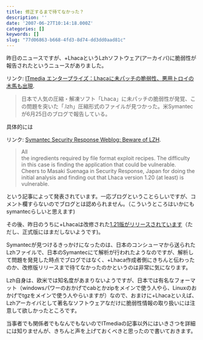```yaml
---
title: 修正するまで待てなかった？
description: ''
date: '2007-06-27T10:14:18.000Z'
categories: []
keywords: []
slug: "77d06863-b668-4fd3-8d74-dd3dd0aad81c"
---
```

昨日のニュースですが、+LhacaというLzhソフトウェア(アーカイバ)に脆弱性が報告されたというニュースがありました。

リンク: [ITmedia エンタープライズ：Lhacaに未パッチの脆弱性、悪用トロイの木馬も出現](http://www.itmedia.co.jp/enterprise/articles/0706/26/news022.html "ITmedia エンタープライズ：Lhacaに未パッチの脆弱性、悪用トロイの木馬も出現").

> 日本で人気の圧縮・解凍ソフト「Lhaca」に未パッチの脆弱性が発覚、この問題を突いた「.lzh」圧縮形式のファイルが見つかった。米Symantecが6月25日のブログで報告している。

具体的には

リンク: [Symantec Security Response Weblog: Beware of LZH](http://www.symantec.com/enterprise/security_response/weblog/2007/06/beware_of_lzh.html "Symantec Security Response Weblog: Beware of LZH").

> All  
> the ingredients required by file format exploit recipes. The difficulty  
> in this case is finding the application that could be vulnerable.  
> Cheers to Masaki Suenaga in Security Response, Japan for doing the  
> initial analysis and finding out that Lhaca version 1.20 (at least) is  
> vulnerable.

という記事によって発表されています。一応ブログということらしいですが、コメント欄すらないのでブログとは認められません。（こういうところはいかにもsymantecらしいと思えます)

その後、昨日のうちに+Lhacaは改修された[1.21版がリリースされています](http://park8.wakwak.com/~app/Lhaca/)（ただし、正式版にはまだしないようです)。

Symantecが見つけるきっかけになったのは、日本のコンシューマから送られたLzhファイルで、日本のSymantecにて解析が行われたようなのですが、解析して問題を発見した時点でブログではなく、+Lhaca作成者側にきちんと伝わったのか、改修版リリースまで待てなかったのかというのは非常に気になります。

Lzh自身は、欧米では知名度があまりないようですが、日本では有名なフォーマット（windowsパワーのおかげでcabとかzipをメインで使う人やら、Linuxのおかげでtgzをメインで使う人やらいますが）なので、おまけに+Lhacaといえば、Lzhアーカイバとして著名なソフトウェアなだけに脆弱性情報の取り扱いには注意して欲しかったところです。

当事者でも関係者でもなんでもないのでITmediaの記事以外にはいきさつを詳細には知りませんが、きちんと声を上げておくべきと思ったので書いておきます。